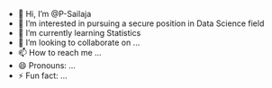 - 👋 Hi, I’m @P-Sailaja
- 👀 I’m interested in pursuing a secure position in Data Science field
- 🌱 I’m currently learning Statistics
- 💞️ I’m looking to collaborate on ...
- 📫 How to reach me ...
- 😄 Pronouns: ...
- ⚡ Fun fact: ...

<!---
P-Sailaja/P-Sailaja is a ✨ special ✨ repository because its `README.md` (this file) appears on your GitHub profile.
You can click the Preview link to take a look at your changes.
--->
